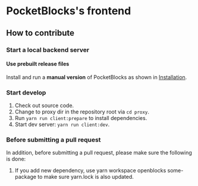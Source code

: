 # PocketBlocks's frontend

## How to contribute

### Start a local backend server

#### Use prebuilt release files

Install and run a **manual version** of PocketBlocks as shown in [Installation](../docs/install.md).

### Start develop

1. Check out source code.
2. Change to proxy dir in the repository root via `cd proxy`.
3. Run `yarn run client:prepare` to install dependencies.
4. Start dev server: `yarn run client:dev`.

### Before submitting a pull request

In addition, before submitting a pull request, please make sure the following is done:

1. If you add new dependency, use yarn workspace openblocks some-package to make sure yarn.lock is also updated.
